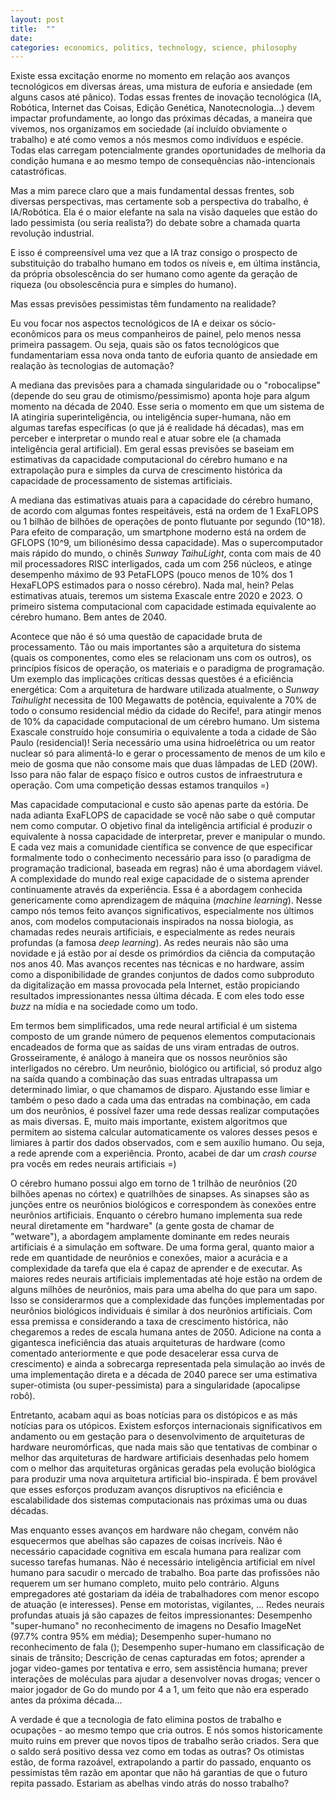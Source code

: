 ```yaml
---
layout: post
title:  ""
date:   
categories: economics, politics, technology, science, philosophy
---
```

<!---
median of singularity forecasts = 2040

median of brain computing power = 10ˆ18 FLOPS
    http://aiimpacts.org/brain-performance-in-flops/
    power efficiency = 10^18 FLOPS / 20W = 10^16 FLOPS/W
current top supercomputer = 10^17 FLOPS
    power efficiency = 10ˆ9 FLOPS/W (100 MW, 70% of Recife household power consumption, Itaipu would power only 140 of those)
    size = 40 cabinets

[book] humans need not apply, 2015
[book] rise of the robots, 2015

other job anxiety waves:
    industrial revolution, séc. 18/19
    "technological unemployment", keynes, primeira metade do séc. 20
    first business computers and industrial robots, 60s
    first personal computers, 80s

recent ai headlines:
    ibm deep blue defeats kasparov, 1997
    ibm watson defeats jeopardy champions, 2011
    imagenet challenge 2012 (10% jump to 85% accuracy against human average 95%, now "super" human 97.7%)
    alphago defeats lee sedol 4-1, 2016

socio-economic evolution:
    1800 <4% urbanization
    2006 >50%
    2014 >80%

there is a sense that convergence of technological advances (ai, robotics, iot, crispr, nano, crypto...) is bringing a 4th industrial revolution with big promisses and big threats

all of those developments are expected to impact deeply the way we live, but the biggest elephant in the room probably from various perspectives but certainly from a labour market one seems to be ai/robotics

And that's understandable because ai brings with it the prospect of human labour replacement, at minimum, and complete human obsolescence ultimately. are those concerns rooted in reality?

i will focus on the technological aspects and leave the socio-economical, at least on this first pass, to my colleagues on this panel. what (if any) are the technology foundations of this new wave of both euphoria and anxiety?

robocalypse (human level ai) is still far ahead (singularity forecasts, computing power still not there, it's not just about flops, open/complex real world requires learning, architecture/paradigm change to networks, simulation and physical realization, simulation energy efficiency still very far from brain, neuromorphic hardware still very far from brain, network sizes still bee-size, human size forecast around 2050, but possibly not enough due to brain node complexity).

but u don't need human level ai to disrupt the labour markets (specific tasks may be took over by bees)

and recent advances in ai, especially deep learning, give good reason for concern for those on the pessimistic side (techniques, large data sets, hardware => results)

the truth is technology does kill jobs - while at the same time create others. and we are historically very bad at predicting what new jobs will be created. will things be net positive this time as before? optimists are reasonably extrapolating from the past while pessimists have a point that there is now gurantee the future will repeat the past. are the bees coming for your job?
-->
Existe essa excitação enorme no momento em relação aos avanços tecnológicos em diversas áreas, uma mistura de euforia e ansiedade (em alguns casos até pânico). Todas essas frentes de inovação tecnológica (IA, Robótica, Internet das Coisas, Edição Genética, Nanotecnologia...) devem impactar profundamente, ao longo das próximas décadas, a maneira que vivemos, nos organizamos em sociedade (aí incluído obviamente o trabalho) e até como vemos a nós mesmos como indivíduos e espécie. Todas elas carregam potencialmente grandes oportunidades de melhoria da condição humana e ao mesmo tempo de consequências não-intencionais catastróficas.

Mas a mim parece claro que a mais fundamental dessas frentes, sob diversas perspectivas, mas certamente sob a perspectiva do trabalho, é IA/Robótica. Ela é o maior elefante na sala na visão daqueles que estão do lado pessimista (ou seria realista?) do debate sobre a chamada quarta revolução industrial.

E isso é compreensível uma vez que a IA traz consigo o prospecto de substituição do trabalho humano em todos os níveis e, em última instância, da própria obsolescência do ser humano como agente da geração de riqueza (ou obsolescência pura e simples do humano).

Mas essas previsões pessimistas têm fundamento na realidade?

Eu vou focar nos aspectos tecnológicos de IA e deixar os sócio-econômicos para os meus companheiros de painel, pelo menos nessa primeira passagem. Ou seja, quais são os fatos tecnológicos que fundamentariam essa nova onda tanto de euforia quanto de ansiedade em realação às tecnologias de automação?

A mediana das previsões para a chamada singularidade ou o "robocalipse" (depende do seu grau de otimismo/pessimismo) aponta hoje para algum momento na década de 2040. Esse seria o momento em que um sistema de IA atingiria superinteligência, ou inteligência super-humana, não em algumas tarefas específicas (o que já é realidade há décadas), mas em perceber e interpretar o mundo real e atuar sobre ele (a chamada inteligência geral artificial). Em geral essas previsões se baseiam em estimativas da capacidade computacional do cérebro humano e na extrapolação pura e simples da curva de crescimento histórica da capacidade de processamento de sistemas artificiais.

A mediana das estimativas atuais para a capacidade do cérebro humano, de acordo com algumas fontes respeitáveis, está na ordem de 1 ExaFLOPS ou 1 bilhão de bilhões de operações de ponto flutuante por segundo (10^18). Para efeito de comparação, um smartphone moderno está na ordem de GFLOPS (10^9, um bilionésimo dessa capacidade). Mas o supercomputador mais rápido do mundo, o chinês _Sunway TaihuLight_, conta com mais de 40 mil processadores RISC interligados, cada um com 256 núcleos, e atinge desempenho máximo de 93 PetaFLOPS (pouco menos de 10% dos 1 HexaFLOPS estimados para o nosso cérebro). Nada mal, hein? Pelas estimativas atuais, teremos um sistema Exascale entre 2020 e 2023. O primeiro sistema computacional com capacidade estimada equivalente ao cérebro humano. Bem antes de 2040.

Acontece que não é só uma questão de capacidade bruta de processamento. Tão ou mais importantes são a arquitetura do sistema (quais os componentes, como eles se relacionam uns com os outros), os princípios físicos de operação, os materiais e o paradigma de programação. Um exemplo das implicações críticas dessas questões é a eficiência energética: Com a arquitetura de hardware utilizada atualmente, o _Sunway Taihulight_ necessita de 100 Megawatts de potência, equivalente a 70% de todo o consumo residencial médio da cidade do Recife!, para atingir menos de 10% da capacidade computacional de um cérebro humano. Um sistema Exascale construído hoje consumiria o equivalente a toda a cidade de São Paulo (residencial)! Seria necessário uma usina hidroelétrica ou um reator nuclear só para alimentá-lo e gerar o processamento de menos de um kilo e meio de gosma que não consome mais que duas lâmpadas de LED (20W). Isso para não falar de espaço físico e outros custos de infraestrutura e operação. Com uma competição dessas estamos tranquilos =)

Mas capacidade computacional e custo são apenas parte da estória. De nada adianta ExaFLOPS de capacidade se você não sabe o quê computar nem como computar. O objetivo final da inteligência artificial é produzir o equivalente à nossa capacidade de interpretar, prever e manipular o mundo. E cada vez mais a comunidade científica se convence de que especificar formalmente todo o conhecimento necessário para isso (o paradigma de programação tradicional, baseada em regras) não é uma abordagem viável. A complexidade do mundo real exige capacidade de o sistema aprender continuamente através da experiência. Essa é a abordagem conhecida genericamente como aprendizagem de máquina (_machine learning_). Nesse campo nós temos feito avanços significativos, especialmente nos últimos anos, com modelos computacionais inspirados na nossa biologia, as chamadas redes neurais artificiais, e especialmente as redes neurais profundas (a famosa _deep learning_). As redes neurais não são uma novidade e já estão por aí desde os primórdios da ciência da computação nos anos 40. Mas avanços recentes nas técnicas e no hardware, assim como a disponibilidade de grandes conjuntos de dados como subproduto da digitalização em massa provocada pela Internet, estão propiciando resultados impressionantes nessa última década. E com eles todo esse _buzz_ na mídia e na sociedade como um todo.

Em termos bem simplificados, uma rede neural artificial é um sistema composto de um grande número de pequenos elementos computacionais encadeados de forma que as saídas de uns viram entradas de outros. Grosseiramente, é análogo à maneira que os nossos neurônios são interligados no cérebro. Um neurônio, biológico ou artificial, só produz algo na saída quando a combinação das suas entradas ultrapassa um determinado limiar, o que chamamos de disparo. Ajustando esse limiar e também o peso dado a cada uma das entradas na combinação, em cada um dos neurônios, é possível fazer uma rede dessas realizar computações as mais diversas. E, muito mais importante, existem algoritmos que permitem ao sistema calcular automaticamente os valores desses pesos e limiares à partir dos dados observados, com e sem auxílio humano. Ou seja, a rede aprende com a experiência. Pronto, acabei de dar um _crash course_ pra vocês em redes neurais artificiais =)

O cérebro humano possui algo em torno de 1 trilhão de neurônios (20 bilhões apenas no córtex) e quatrilhões de sinapses. As sinapses são as junções entre os neurônios biológicos e correspondem às conexões entre neurônios artificiais. Enquanto o cérebro humano implementa sua rede neural diretamente em "hardware" (a gente gosta de chamar de "wetware"), a abordagem amplamente dominante em redes neurais artificiais é a simulação em software. De uma forma geral, quanto maior a rede em quantidade de neurônios e conexões, maior a acurácia e a complexidade da tarefa que ela é capaz de aprender e de executar. As maiores redes neurais artificiais implementadas até hoje estão na ordem de alguns milhões de neurônios, mais para uma abelha do que para um sapo. Isso se considerarmos que a complexidade das funções implementadas por neurônios biológicos individuais é similar à dos neurônios artificiais. Com essa premissa e considerando a taxa de crescimento histórica, não chegaremos a redes de escala humana antes de 2050. Adicione na conta a gigantesca ineficiência das atuais arquiteturas de hardware (como comentado anteriormente e que pode desacelerar essa curva de crescimento) e ainda a sobrecarga representada pela simulação ao invés de uma implementação direta e a década de 2040 parece ser uma estimativa super-otimista (ou super-pessimista) para a singularidade (apocalipse robô).

Entretanto, acabam aqui as boas notícias para os distópicos e as más notícias para os utópicos. Existem esforços internacionais significativos em andamento ou em gestação para o desenvolvimento de arquiteturas de hardware neuromórficas, que nada mais são que tentativas de combinar o melhor das arquiteturas de hardware artificiais desenhadas pelo homem com o melhor das arquiteturas orgânicas geradas pela evolução biológica para produzir uma nova arquitetura artificial bio-inspirada. É bem provável que esses esforços produzam avanços disruptivos na eficiência e escalabilidade dos sistemas computacionais nas próximas uma ou duas décadas.

Mas enquanto esses avanços em hardware não chegam, convém não esquecermos que abelhas são capazes de coisas incríveis. Não é necessário capacidade cognitiva em escala humana para realizar com sucesso tarefas humanas. Não é necessário inteligência artificial em nível humano para sacudir o mercado de trabalho. Boa parte das profissões não requerem um ser humano completo, muito pelo contrário. Alguns empregadores até gostariam da idéia de trabalhadores com menor escopo de atuação (e interesses). Pense em motoristas, vigilantes, ... Redes neurais profundas atuais já são capazes de feitos impressionantes: Desempenho "super-humano" no reconhecimento de imagens no Desafio ImageNet (97.7% contra 95% em média); Desempenho super-humano no reconhecimento de fala (); Desempenho super-humano em classificação de sinais de trânsito; Descrição de cenas capturadas em fotos; aprender a jogar video-games por tentativa e erro, sem assistência humana; prever interações de moléculas para ajudar a desenvolver novas drogas; vencer o maior jogador de Go do mundo por 4 a 1, um feito que não era esperado antes da próxima década...

A verdade é que a tecnologia de fato elimina postos de trabalho e ocupações - ao mesmo tempo que cria outros. E nós somos historicamente muito ruins em prever que novos tipos de trabalho serão criados. Sera que o saldo será positivo dessa vez como em todas as outras? Os otimistas estão, de forma razoável, extrapolando a partir do passado, enquanto os pessimistas têm razão em apontar que não há garantias de que o futuro repita passado. Estariam as abelhas vindo atrás do nosso trabalho?

